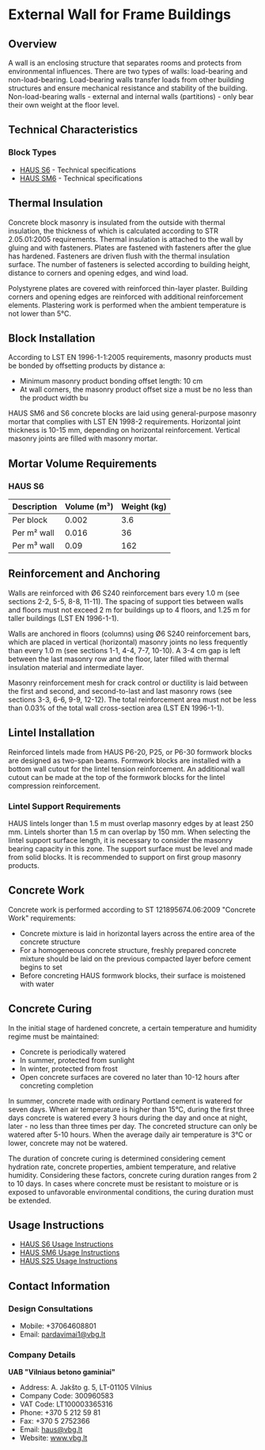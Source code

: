 # External Wall for Frame Buildings

## Overview
A wall is an enclosing structure that separates rooms and protects from environmental influences. There are two types of walls: load-bearing and non-load-bearing. Load-bearing walls transfer loads from other building structures and ensure mechanical resistance and stability of the building. Non-load-bearing walls - external and internal walls (partitions) - only bear their own weight at the floor level.

## Technical Characteristics
### Block Types
- [HAUS S6](https://www.vbg.lt/wp-content/uploads/2020/12/ECD_S6.pdf) - Technical specifications
- [HAUS SM6](https://www.vbg.lt/wp-content/uploads/2020/12/ECD_SM6.pdf) - Technical specifications

## Thermal Insulation
Concrete block masonry is insulated from the outside with thermal insulation, the thickness of which is calculated according to STR 2.05.01:2005 requirements. Thermal insulation is attached to the wall by gluing and with fasteners. Plates are fastened with fasteners after the glue has hardened. Fasteners are driven flush with the thermal insulation surface. The number of fasteners is selected according to building height, distance to corners and opening edges, and wind load.

Polystyrene plates are covered with reinforced thin-layer plaster. Building corners and opening edges are reinforced with additional reinforcement elements. Plastering work is performed when the ambient temperature is not lower than 5°C.

## Block Installation
According to LST EN 1996-1-1:2005 requirements, masonry products must be bonded by offsetting products by distance a:
- Minimum masonry product bonding offset length: 10 cm
- At wall corners, the masonry product offset size a must be no less than the product width bu

HAUS SM6 and S6 concrete blocks are laid using general-purpose masonry mortar that complies with LST EN 1998-2 requirements. Horizontal joint thickness is 10-15 mm, depending on horizontal reinforcement. Vertical masonry joints are filled with masonry mortar.

## Mortar Volume Requirements
### HAUS S6
| Description | Volume (m³) | Weight (kg) |
|-------------|-------------|-------------|
| Per block | 0.002 | 3.6 |
| Per m² wall | 0.016 | 36 |
| Per m³ wall | 0.09 | 162 |

## Reinforcement and Anchoring
Walls are reinforced with Ø6 S240 reinforcement bars every 1.0 m (see sections 2-2, 5-5, 8-8, 11-11). The spacing of support ties between walls and floors must not exceed 2 m for buildings up to 4 floors, and 1.25 m for taller buildings (LST EN 1996-1-1).

Walls are anchored in floors (columns) using Ø6 S240 reinforcement bars, which are placed in vertical (horizontal) masonry joints no less frequently than every 1.0 m (see sections 1-1, 4-4, 7-7, 10-10). A 3-4 cm gap is left between the last masonry row and the floor, later filled with thermal insulation material and intermediate layer.

Masonry reinforcement mesh for crack control or ductility is laid between the first and second, and second-to-last and last masonry rows (see sections 3-3, 6-6, 9-9, 12-12). The total reinforcement area must not be less than 0.03% of the total wall cross-section area (LST EN 1996-1-1).

## Lintel Installation
Reinforced lintels made from HAUS P6-20, P25, or P6-30 formwork blocks are designed as two-span beams. Formwork blocks are installed with a bottom wall cutout for the lintel tension reinforcement. An additional wall cutout can be made at the top of the formwork blocks for the lintel compression reinforcement.

### Lintel Support Requirements
HAUS lintels longer than 1.5 m must overlap masonry edges by at least 250 mm. Lintels shorter than 1.5 m can overlap by 150 mm. When selecting the lintel support surface length, it is necessary to consider the masonry bearing capacity in this zone. The support surface must be level and made from solid blocks. It is recommended to support on first group masonry products.

## Concrete Work
Concrete work is performed according to ST 121895674.06:2009 "Concrete Work" requirements:
- Concrete mixture is laid in horizontal layers across the entire area of the concrete structure
- For a homogeneous concrete structure, freshly prepared concrete mixture should be laid on the previous compacted layer before cement begins to set
- Before concreting HAUS formwork blocks, their surface is moistened with water

## Concrete Curing
In the initial stage of hardened concrete, a certain temperature and humidity regime must be maintained:
- Concrete is periodically watered
- In summer, protected from sunlight
- In winter, protected from frost
- Open concrete surfaces are covered no later than 10-12 hours after concreting completion

In summer, concrete made with ordinary Portland cement is watered for seven days. When air temperature is higher than 15°C, during the first three days concrete is watered every 3 hours during the day and once at night, later - no less than three times per day. The concreted structure can only be watered after 5-10 hours. When the average daily air temperature is 3°C or lower, concrete may not be watered.

The duration of concrete curing is determined considering cement hydration rate, concrete properties, ambient temperature, and relative humidity. Considering these factors, concrete curing duration ranges from 2 to 10 days. In cases where concrete must be resistant to moisture or is exposed to unfavorable environmental conditions, the curing duration must be extended.

## Usage Instructions
- [HAUS S6 Usage Instructions](https://www.vbg.lt/wp-content/uploads/2021/01/Naudojimo-instrukcija-S6.pdf)
- [HAUS SM6 Usage Instructions](https://www.vbg.lt/wp-content/uploads/2021/01/Naudojimo-instrukcija-SM6.pdf)
- [HAUS S25 Usage Instructions](https://www.vbg.lt/wp-content/uploads/2021/01/Naudojimo-instrukcija-S25.pdf)

## Contact Information
### Design Consultations
- Mobile: +37064608801
- Email: pardavimai1@vbg.lt

### Company Details
**UAB "Vilniaus betono gaminiai"**
- Address: A. Jakšto g. 5, LT-01105 Vilnius
- Company Code: 300960583
- VAT Code: LT100003365316
- Phone: +370 5 212 59 81
- Fax: +370 5 2752366
- Email: haus@vbg.lt
- Website: www.vbg.lt
